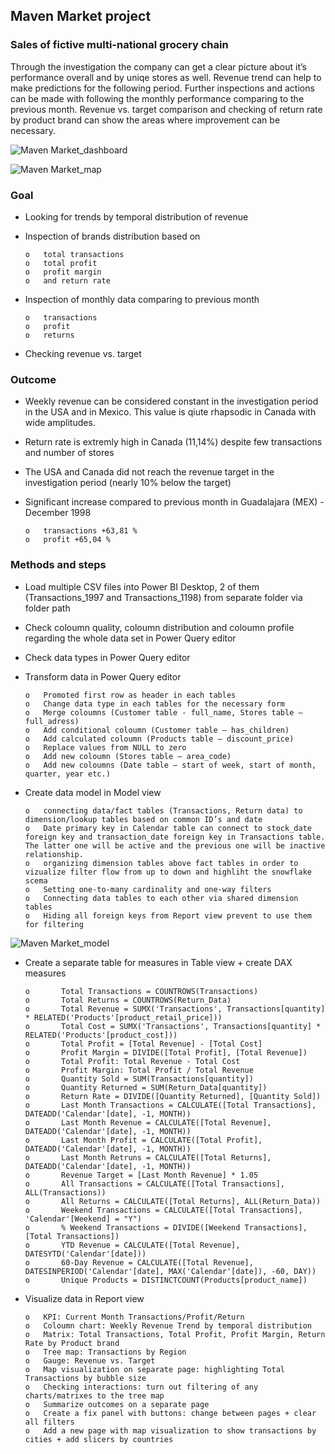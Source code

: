 ## Maven Market project
### Sales of fictive multi-national grocery chain 
Through the investigation the company can get a clear picture about it’s performance overall and by uniqe stores as well. Revenue trend can help to make predictions for the following period. Further inspections and actions can be made with following the monthly performance comparing to the previous month. Revenue vs. target comparison and checking of return rate by product brand can show the areas where improvement can be necessary.

![Maven Market_dashboard](https://github.com/bujdosox/LEGO_project_PowerBI/assets/173184545/2dc07f3c-e332-40ca-ac3a-48ddb6241a59)

![Maven Market_map](https://github.com/bujdosox/LEGO_project_PowerBI/assets/173184545/ff8eb0ea-5f2b-4441-96bf-ecfc281ea371)

### Goal
-   Looking for trends by temporal distribution of revenue
-   Inspection of brands distribution based on

        o   total transactions
        o   total profit
        o   profit margin
        o   and return rate
-   Inspection of monthly data comparing to previous month

        o   transactions
        o   profit
        o   returns
-   Checking revenue vs. target
### Outcome
-   Weekly revenue can be considered constant in the investigation period in the USA and in Mexico. This value is qiute rhapsodic in Canada with wide amplitudes.
-   Return rate is extremly high in Canada (11,14%) despite few transactions and number of stores
-   The USA and Canada did not reach the revenue target in the investigation period (nearly 10% below the target)
-   Significant increase compared to previous month in Guadalajara (MEX) - December 1998

        o   transactions +63,81 %
        o   profit +65,04 %

### Methods and steps
-   Load multiple CSV files into Power BI Desktop, 2 of them (Transactions_1997 and Transactions_1198) from separate folder via folder path
-   Check coloumn quality, coloumn distribution and coloumn profile regarding the whole data set in Power Query editor
-   Check data types in Power Query editor
-   Transform data in Power Query editor

        o   Promoted first row as header in each tables
        o   Change data type in each tables for the necessary form
        o   Merge coloumns (Customer table - full_name, Stores table – full_adress)
        o   Add conditional coloumn (Customer table – has_children)
        o   Add calculated coloumn (Products table – discount_price)
        o   Replace values from NULL to zero
        o   Add new coloumn (Stores table – area_code)
        o   Add new coloumns (Date table – start of week, start of month, quarter, year etc.)
-   Create data model in Model view

        o   connecting data/fact tables (Transactions, Return data) to dimension/lookup tables based on common ID’s and date
        o   Date primary key in Calendar table can connect to stock_date foreign key and transaction_date foreign key in Transactions table. The latter one will be active and the previous one will be inactive relationship.
        o   organizing dimension tables above fact tables in order to vizualize filter flow from up to down and highliht the snowflake scema
        o   Setting one-to-many cardinality and one-way filters
        o   Connecting data tables to each other via shared dimension tables
        o   Hiding all foreign keys from Report view prevent to use them for filtering

![Maven Market_model](https://github.com/bujdosox/LEGO_project_PowerBI/assets/173184545/51049ee6-809b-4246-b5e2-11bd44b76535)

-   Create a separate table for measures in Table view + create DAX measures

        o       Total Transactions = COUNTROWS(Transactions) 
        o       Total Returns = COUNTROWS(Return_Data) 
        o       Total Revenue = SUMX('Transactions', Transactions[quantity] * RELATED('Products'[product_retail_price]))
        o       Total Cost = SUMX('Transactions', Transactions[quantity] * RELATED('Products'[product_cost]))
        o       Total Profit = [Total Revenue] - [Total Cost]
        o       Profit Margin = DIVIDE([Total Profit], [Total Revenue])
        o       Total Profit: Total Revenue - Total Cost
        o       Profit Margin: Total Profit / Total Revenue
        o       Quantity Sold = SUM(Transactions[quantity]) 
        o       Quantity Returned = SUM(Return_Data[quantity]) 
        o       Return Rate = DIVIDE([Quantity Returned], [Quantity Sold])
        o       Last Month Transactions = CALCULATE([Total Transactions], DATEADD('Calendar'[date], -1, MONTH))
        o       Last Month Revenue = CALCULATE([Total Revenue], DATEADD('Calendar'[date], -1, MONTH))
        o       Last Month Profit = CALCULATE([Total Profit], DATEADD('Calendar'[date], -1, MONTH))
        o       Last Month Retruns = CALCULATE([Total Returns], DATEADD('Calendar'[date], -1, MONTH))
        o       Revenue Target = [Last Month Revenue] * 1.05
        o       All Transactions = CALCULATE([Total Transactions], ALL(Transactions))
        o       All Returns = CALCULATE([Total Returns], ALL(Return_Data))
        o       Weekend Transactions = CALCULATE([Total Transactions], 'Calendar'[Weekend] = "Y") 
        o       % Weekend Transactions = DIVIDE([Weekend Transactions], [Total Transactions])
        o       YTD Revenue = CALCULATE([Total Revenue], DATESYTD('Calendar'[date]))
        o       60-Day Revenue = CALCULATE([Total Revenue], DATESINPERIOD('Calendar'[date], MAX('Calendar'[date]), -60, DAY))
        o       Unique Products = DISTINCTCOUNT(Products[product_name])
-   Visualize data in Report view

        o   KPI: Current Month Transactions/Profit/Return
        o   Coloumn chart: Weekly Revenue Trend by temporal distribution
        o   Matrix: Total Transactions, Total Profit, Profit Margin, Return Rate by Product brand
        o   Tree map: Transactions by Region
        o   Gauge: Revenue vs. Target
        o   Map visualization on separate page: highlighting Total Transactions by bubble size
        o   Checking interactions: turn out filtering of any charts/matrixes to the tree map
        o   Summarize outcomes on a separate page
        o   Create a fix panel with buttons: change between pages + clear all filters
        o   Add a new page with map visualization to show transactions by cities + add slicers by countries

